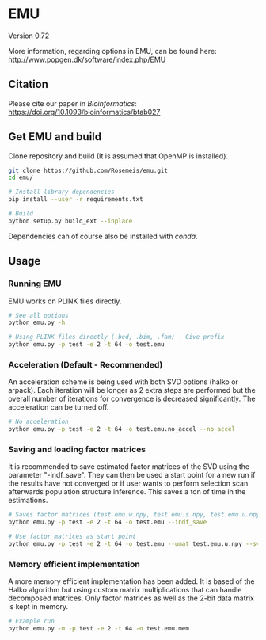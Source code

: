 # EMU
Version 0.72

More information, regarding options in EMU, can be found here: http://www.popgen.dk/software/index.php/EMU

## Citation
Please cite our paper in *Bioinformatics*: https://doi.org/10.1093/bioinformatics/btab027

## Get EMU and build
Clone repository and build (It is assumed that OpenMP is installed).
```bash
git clone https://github.com/Rosemeis/emu.git
cd emu/

# Install library dependencies
pip install --user -r requirements.txt

# Build
python setup.py build_ext --inplace
```
Dependencies can of course also be installed with *conda*.

## Usage
### Running EMU
EMU works on PLINK files directly.
```bash
# See all options
python emu.py -h

# Using PLINK files directly (.bed, .bim, .fam) - Give prefix
python emu.py -p test -e 2 -t 64 -o test.emu
```

### Acceleration (Default - Recommended)
An acceleration scheme is being used with both SVD options (halko or arpack). Each iteration will be longer as 2 extra steps are performed but the overall number of iterations for convergence is decreased significantly. The acceleration can be turned off.
```bash
# No acceleration
python emu.py -p test -e 2 -t 64 -o test.emu.no_accel --no_accel
```

### Saving and loading factor matrices
It is recommended to save estimated factor matrices of the SVD using the parameter "-indf_save". They can then be used a start point for a new run if the results have not converged or if user wants to perform selection scan afterwards population structure inference. This saves a ton of time in the estimations.
```bash
# Saves factor matrices (test.emu.w.npy, test.emu.s.npy, test.emu.u.npy)
python emu.py -p test -e 2 -t 64 -o test.emu --indf_save

# Use factor matrices as start point
python emu.py -p test -e 2 -t 64 -o test.emu --umat test.emu.u.npy --svec test.emu.s.npy --wmat test.emu.w.npy
```

### Memory efficient implementation
A more memory efficient implementation has been added. It is based of the Halko algorithm but using custom matrix multiplications that can handle decomposed matrices. Only factor matrices as well as the 2-bit data matrix is kept in memory.
```bash
# Example run
python emu.py -m -p test -e 2 -t 64 -o test.emu.mem
```
